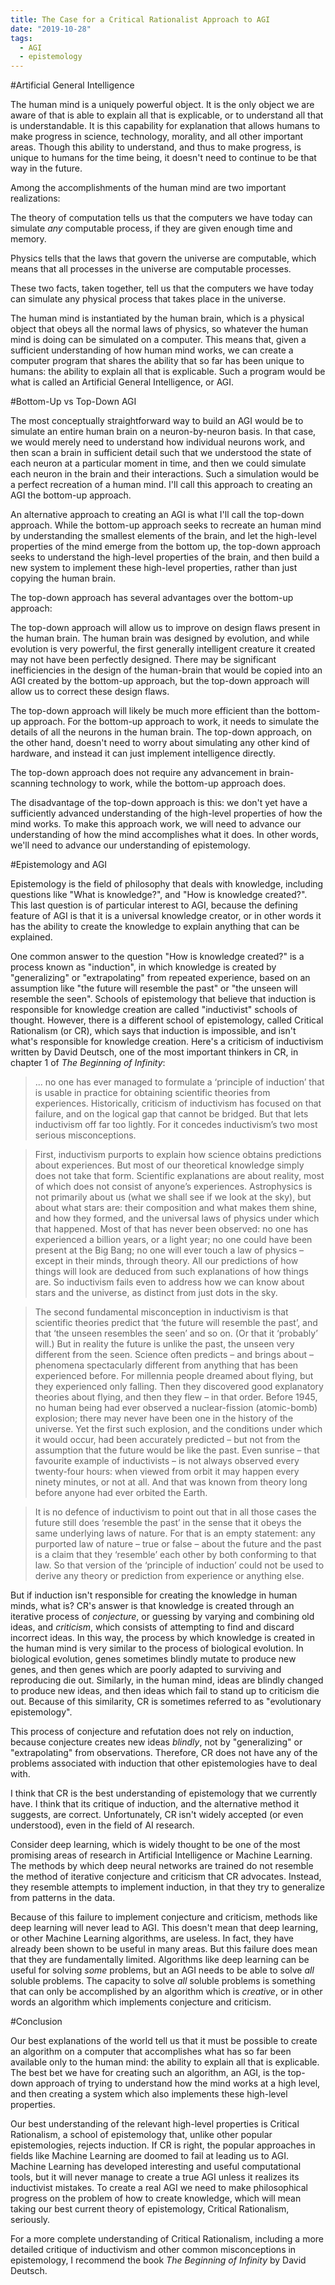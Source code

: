 ```yaml
---
title: The Case for a Critical Rationalist Approach to AGI
date: "2019-10-28"
tags:
  - AGI
  - epistemology
---
```


#Artificial General Intelligence

The human mind is a uniquely powerful object. It is the only object we are aware of that is able to explain all that is explicable, or to understand all that is understandable. It is this capability for explanation that allows humans to make progress in science, technology, morality, and all other important areas. Though this ability to understand, and thus to make progress, is unique to humans for the time being, it doesn't need to continue to be that way in the future.

Among the accomplishments of the human mind are two important realizations:

The theory of computation tells us that the computers we have today can simulate *any* computable process, if they are given enough time and memory.

Physics tells that the laws that govern the universe are computable, which means that all processes in the universe are computable processes.

These two facts, taken together, tell us that the computers we have today can simulate any physical process that takes place in the universe.

The human mind is instantiated by the human brain, which is a physical object that obeys all the normal laws of physics, so whatever the human mind is doing can be simulated on a computer. This means that, given a sufficient understanding of how human mind works, we can create a computer program that shares the ability that so far has been unique to humans: the ability to explain all that is explicable. Such a program would be what is called an Artificial General Intelligence, or AGI.

#Bottom-Up vs Top-Down AGI

The most conceptually straightforward way to build an AGI would be to simulate an entire human brain on a neuron-by-neuron basis. In that case, we would merely need to understand how individual neurons work, and then scan a brain in sufficient detail such that we understood the state of each neuron at a particular moment in time, and then we could simulate each neuron in the brain and their interactions. Such a simulation would be a perfect recreation of a human mind. I'll call this approach to creating an AGI the bottom-up approach.

An alternative approach to creating an AGI is what I'll call the top-down approach. While the bottom-up approach seeks to recreate an human mind by understanding the smallest elements of the brain, and let the high-level properties of the mind emerge from the bottom up, the top-down approach seeks to understand the high-level properties of the brain, and then build a new system to implement these high-level properties, rather than just copying the human brain.

The top-down approach has several advantages over the bottom-up approach:

The top-down approach will allow us to improve on design flaws present in the human brain. The human brain was designed by evolution, and while evolution is very powerful, the first generally intelligent creature it created may not have been perfectly designed. There may be significant inefficiencies in the design of the human-brain that would be copied into an AGI created by the bottom-up approach, but the top-down approach will allow us to correct these design flaws.

The top-down approach will likely be much more efficient than the bottom-up approach. For the bottom-up approach to work, it needs to simulate the details of all the neurons in the human brain. The top-down approach, on the other hand, doesn't need to worry about simulating any other kind of hardware, and instead it can just implement intelligence directly.

The top-down approach does not require any advancement in brain-scanning technology to work, while the bottom-up approach does.

The disadvantage of the top-down approach is this: we don't yet have a sufficiently advanced understanding of the high-level properties of how the mind works. To make this approach work, we will need to advance our understanding of how the mind accomplishes what it does. In other words, we'll need to advance our understanding of epistemology.

#Epistemology and AGI

Epistemology is the field of philosophy that deals with knowledge, including questions like "What is knowledge?", and "How is knowledge created?". This last question is of particular interest to AGI, because the defining feature of AGI is that it is a universal knowledge creator, or in other words it has the ability to create the knowledge to explain anything that can be explained.

One common answer to the question "How is knowledge created?" is a process known as "induction", in which knowledge is created by "generalizing" or "extrapolating" from repeated experience, based on an assumption like "the future will resemble the past" or "the unseen will resemble the seen". Schools of epistemology that believe that induction is responsible for knowledge creation are called "inductivist" schools of thought. However, there is a different school of epistemology, called Critical Rationalism (or CR), which says that induction is impossible, and isn't what's responsible for knowledge creation. Here's a criticism of inductivism written by David Deutsch, one of the most important thinkers in CR, in chapter 1 of *The Beginning of Infinity*:

> ... no one has ever managed to formulate a ‘principle of induction’ that is usable in practice for obtaining scientific theories from experiences. Historically, criticism of inductivism has focused on that failure, and on the logical gap that cannot be bridged. But that lets inductivism off far too lightly. For it concedes inductivism’s two most serious misconceptions.

> First, inductivism purports to explain how science obtains predictions about experiences. But most of our theoretical knowledge simply does not take that form. Scientific explanations are about reality, most of which does not consist of anyone’s experiences. Astrophysics is not primarily about us (what we shall see if we look at the sky), but about what stars are: their composition and what makes them shine, and how they formed, and the universal laws of physics under which that happened. Most of that has never been observed: no one has experienced a billion years, or a light year; no one could have been present at the Big Bang; no one will ever touch a law of physics – except in their minds, through theory. All our predictions of how things will look are deduced from such explanations of how things are. So inductivism fails even to address how we can know about stars and the universe, as distinct from just dots in the sky.

> The second fundamental misconception in inductivism is that scientific theories predict that ‘the future will resemble the past’, and that ‘the unseen resembles the seen’ and so on. (Or that it ‘probably’ will.) But in reality the future is unlike the past, the unseen very different from the seen. Science often predicts – and brings about – phenomena spectacularly different from anything that has been experienced before. For millennia people dreamed about flying, but they experienced only falling. Then they discovered good explanatory theories about flying, and then they flew – in that order. Before 1945, no human being had ever observed a nuclear-fission (atomic-bomb) explosion; there may never have been one in the history of the universe. Yet the first such explosion, and the conditions under which it would occur, had been accurately predicted – but not from the assumption that the future would be like the past. Even sunrise – that favourite example of inductivists – is not always observed every twenty-four hours: when viewed from orbit it may happen every ninety minutes, or not at all. And that was known from theory long before anyone had ever orbited the Earth.

> It is no defence of inductivism to point out that in all those cases the future still does ‘resemble the past’ in the sense that it obeys the same underlying laws of nature. For that is an empty statement: any purported law of nature – true or false – about the future and the past is a claim that they ‘resemble’ each other by both conforming to that law. So that version of the ‘principle of induction’ could not be used to derive any theory or prediction from experience or anything else.

But if induction isn't responsible for creating the knowledge in human minds, what is? CR's answer is that knowledge is created through an iterative process of *conjecture*, or guessing by varying and combining old ideas, and *criticism*, which consists of attempting to find and discard incorrect ideas. In this way, the process by which knowledge is created in the human mind is very similar to the process of biological evolution. In biological evolution, genes sometimes blindly mutate to produce new genes, and then genes which are poorly adapted to surviving and reproducing die out. Similarly, in the human mind, ideas are blindly changed to produce new ideas, and then ideas which fail to stand up to criticism die out. Because of this similarity, CR is sometimes referred to as "evolutionary epistemology".

This process of conjecture and refutation does not rely on induction, because conjecture creates new ideas *blindly*, not by "generalizing" or "extrapolating" from observations. Therefore, CR does not have any of the problems associated with induction that other epistemologies have to deal with.

I think that CR is the best understanding of epistemology that we currently have. I think that its critique of induction, and the alternative method it suggests, are correct. Unfortunately, CR isn't widely accepted (or even understood), even in the field of AI research.

Consider deep learning, which is widely thought to be one of the most promising areas of research in Artificial Intelligence or Machine Learning. The methods by which deep neural networks are trained do not resemble the method of iterative conjecture and criticism that CR advocates. Instead, they resemble attempts to implement induction, in that they try to generalize from patterns in the data.

Because of this failure to implement conjecture and criticism, methods like deep learning will never lead to AGI. This doesn't mean that deep learning, or other Machine Learning algorithms, are useless. In fact, they have already been shown to be useful in many areas. But this failure does mean that they are fundamentally limited. Algorithms like deep learning can be useful for solving *some* problems, but an AGI needs to be able to solve *all* soluble problems. The capacity to solve *all* soluble problems is something that can only be accomplished by an algorithm which is *creative*, or in other words an algorithm which implements conjecture and criticism.

#Conclusion

Our best explanations of the world tell us that it must be possible to create an algorithm on a computer that accomplishes what has so far been available only to the human mind: the ability to explain all that is explicable. The best bet we have for creating such an algorithm, an AGI, is the top-down approach of trying to understand how the mind works at a high level, and then creating a system which also implements these high-level properties.

Our best understanding of the relevant high-level properties is Critical Rationalism, a school of epistemology that, unlike other popular epistemologies, rejects induction. If CR is right, the popular approaches in fields like Machine Learning are doomed to fail at leading us to AGI. Machine Learning has developed interesting and useful computational tools, but it will never manage to create a true AGI unless it realizes its inductivist mistakes. To create a real AGI we need to make philosophical progress on the problem of how to create knowledge, which will mean taking our best current theory of epistemology, Critical Rationalism, seriously.

For a more complete understanding of Critical Rationalism, including a more detailed critique of inductivism and other common misconceptions in epistemology, I recommend the book *The Beginning of Infinity* by David Deutsch.
